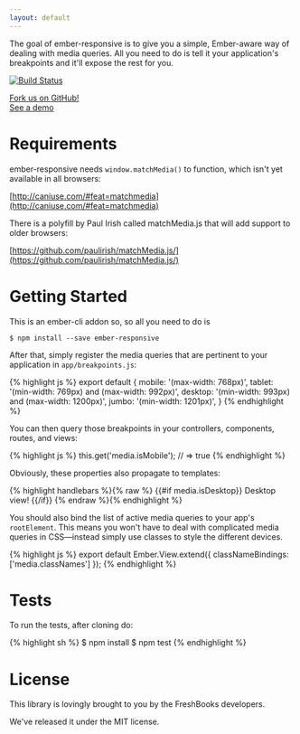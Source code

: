 ```yaml
---
layout: default
---
```


<p class="lead">
  The goal of ember-responsive is to give you a simple, Ember-aware way of dealing with media queries. All you need to do is tell it your application's breakpoints and it'll expose the rest for you.
</p>

<p><a href="https://travis-ci.org/freshbooks/ember-responsive"><img src="https://travis-ci.org/freshbooks/ember-responsive.svg?branch=master" alt="Build Status" title="Build Status"></a></p>

<div class="row well ">
  <div class="col-sm-6">
    <a href="https://github.com/freshbooks/ember-responsive" role="button" class="btn btn-block btn-primary btn-lg">
      <span class="glyphicon glyphicon-heart"></span>
      Fork us on GitHub!
    </a>
  </div>
  <div class="col-sm-6">
    <a href="https://www.justinbull.ca/ember-responsive-demo/" role="button" class="use-tooltip btn btn-block btn-success btn-lg" data-toggle="tooltip" data-placement="top">
      <span class="glyphicon glyphicon-play-circle"></span>
      See a demo
    </a>
  </div>
</div>

# Requirements

ember-responsive needs `window.matchMedia()` to function, which isn't yet
available in all browsers:

[http://caniuse.com/#feat=matchmedia](http://caniuse.com/#feat=matchmedia)

There is a polyfill by Paul Irish called matchMedia.js that will add support
to older browsers:

[https://github.com/paulirish/matchMedia.js/](https://github.com/paulirish/matchMedia.js/)


# Getting Started

This is an ember-cli addon so, so all you need to do is

    $ npm install --save ember-responsive

After that, simply register the media queries that are pertinent to your
application in `app/breakpoints.js`:

{% highlight js %}
export default {
  mobile:  '(max-width: 768px)',
  tablet:  '(min-width: 769px) and (max-width: 992px)',
  desktop: '(min-width: 993px) and (max-width: 1200px)',
  jumbo:   '(min-width: 1201px)',
}
{% endhighlight %}

You can then query those breakpoints in your controllers, components,
routes, and views:

{% highlight js %}
this.get('media.isMobile'); // => true
{% endhighlight %}

Obviously, these properties also propagate to templates:

{% highlight handlebars %}{% raw %}
{{#if media.isDesktop}}
  Desktop view!
{{/if}}
{% endraw %}{% endhighlight %}

You should also bind the list of active media queries to your app's
`rootElement`. This means you won't have to deal with complicated media
queries in CSS—instead simply use classes to style the different devices.

{% highlight js %}
export default Ember.View.extend({
  classNameBindings: ['media.classNames']
});
{% endhighlight %}

# Tests

To run the tests, after cloning do:

{% highlight sh %}
$ npm install
$ npm test
{% endhighlight %}


# License

This library is lovingly brought to you by the FreshBooks developers.

We've released it under the MIT license.
